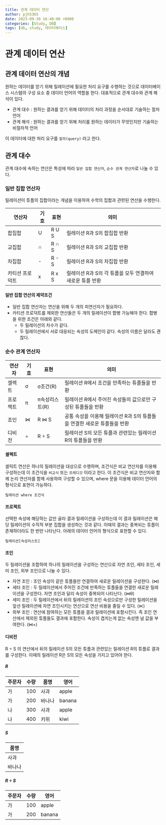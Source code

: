 ```yaml
---
title: 관계 데이터 연산
author: pjh5365
date: 2023-09-30 16:40:00 +0900
categories: [Study, DB]
tags: [db, study, 데이터베이스]
---
```


# 관계 데이터 연산

## 관계 데이터 연산의 개념

원하는 데이터를 얻기 위해 릴레이션에 필요한 처리 요구를 수행하는 것으로 데이터베이스 시스템의 구성 요소 중 데이터 언어의 역할을 한다. 대표적으로 관계 대수와 관계 해석이 있다.

- 관계 대수 : 원하는 결과를 얻기 위해 데이터의 처리 과정을 순서대로 기술하는 절차 언어
- 관계 해석 : 원하는 결과를 얻기 위해 처리를 원하는 데이터가 무엇인지만 기술하는 비절차적 언어

이 데이터에 대한 처리 요구를 `질의(query)` 라고 한다.

## 관계 대수

관계 대수에 속하는 연산은 특성에 따라 `일반 집합 연산자`, `순수 관계 연산자`로 나눌 수 있다. 

### 일반 집합 연산자

릴레이션이 튜플의 집합이라는 개념을 이용하여 수학의 집합과 관련된 연산을 수행한다.

| 연산자          | 기호 | 표현  | 의미                                                      |
| --------------- | ---- | ----- | --------------------------------------------------------- |
| 합집합          | U    | R U S | 릴레이션 R과 S의 합집합 반환                              |
| 교집합          | ∩    | R ∩ S | 릴레이션 R과 S의 교집합 반환                              |
| 차집합          | -    | R - S | 릴레이션 R과 S의 차집합 반환                              |
| 카티션 프로덕트 | x    | R x S | 릴레이션 R과 S의 각 튜플을 모두 연결하여 새로운 튜플 반환 |

#### 일반 집합 연산의 제약조건

- 일반 집합 연산자는 연산을 위해 두 개의 피연산자가 필요하다.
- 카티션 프로덕트를 제외한 연산들은 두 개의 릴레이션이 합병 가능해야 한다. 합병을 위한 조건은 아래와 같다.
  - 두 릴레이션의 차수가 같다.
  - 두 릴레이션에서 서로 대응되는 속성의 도메인이 같다. 속성의 이름은 달라도 괜찮다.

### 순수 관계 연산자

| 연산자   | 기호 | 표현           | 의미                                                         |
| -------- | ---- | -------------- | ------------------------------------------------------------ |
| 셀렉트   | σ    | σ조건(R)       | 릴레이션 R에서 조건을 만족하는 튜플들을 반환                 |
| 프로젝트 | π    | π속성리스트(R) | 릴레이션 R에서 주어진 속성들의 값으로만 구성된 튜플들을 반환 |
| 조인     | ⋈    | R ⋈ S          | 공통 속성을 이용해 릴레이션 R과 S의 튜플들을 연결한 새로운 튜플들을 반환 |
| 디비전   | ÷    | R ÷ S          | 릴레이션 S의 모든 튜플과 관련있는 릴레이션 R의 튜플들을 반환 |

#### 셀렉트

셀릭트 연산은 하나의 릴레이션을 대상으로 수행하며, 조건식은 비교 연산자를 이용해 구성하는데 이 조건식을 `비교식` 또는 `프레디깃` 이라고 한다. 이 조건식은 비교 연산자와 함께 논리 연산자를 함께 사용하여 구성할 수 있으며, where 문을 이용해 데이터 언어의 형식으로 표현이 가능하다. 

```
릴레이션 where 조건식
```

#### 프로젝트

선택한 속성에 해당하는 값만 골라 결과 릴레이션을 구성하는데 이 결과 릴레이션은 해당 릴레이션의 수직적 부분 집합을 생성하는 것과 같다. 이때의 결과는 중복되는 튜플이 존재하더라도 한 번만 나타난다. 아래의 데이터 언어의 형식으로 표현할 수 있다.

```
릴레이션[속성리스트]
```

#### 조인

두 릴레이션을 조합하여 하나의 릴레이션을 구성하는 연산으로 자연 조인, 세타 조인, 세미 조인, 외부 조인으로 나눌 수 있다.

- 자연 조인 : 조인 속성이 같은 튜플들만 연결하여 새로운 릴레이션을 구성한다. (⋈)
- 세타 조인 : 두 릴레이션에서 주어진 조건에 만족하는 튜플들을 연결한 새로운 릴레이션을 구성한다. 자연 조인과 달리 속성이 중복되어 나타난다. (⋈θ)
- 세미 조인 : 두 릴레이션에서 뒤의 릴레이션의 조인 속성으로만 구성한 릴레이션을 앞선 릴레이션에 자연 조인시키는 연산으로 연산 비용을 줄일 수 있다. (⋉)
- 외부 조인 : 연산에 참여하는 모든 튜플을 결과 릴레이션에 포함시킨다. 즉 조인 연산에서 제외된 튜플들도 결과에 포함한다. 속성이 겹치는게 없는 속성엔 널 값을 부여한다. (⋈+)

#### 디비전

R ÷ S 의 연산에서 뒤의 릴레이션 S의 모든 튜플과 관련있는 릴레이션 R의 튜플로 결과를 구성한다. 이때의 릴레이션 R은 S의 모든 속성을 가지고 있어야 한다.

##### R

| 주문자 | 수량 | 품명   | 영어   |
| ------ | ---- | ------ | ------ |
| 가     | 100  | 사과   | apple  |
| 가     | 200  | 바나나 | banana |
| 나     | 300  | 사과   | apple  |
| 나     | 400  | 키위   | kiwi   |

##### S

| 품명   |
| ------ |
| 사과   |
| 바나나 |

##### R ÷ S

| 주문자 | 수량 | 영어   |
| ------ | ---- | ------ |
| 가     | 100  | apple  |
| 가     | 200  | banana |

​	

